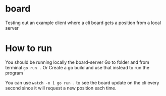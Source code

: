 # board
Testing out an example client where a cli board gets a position from a local server

# How to run
You should be running locally the board-server
Go to folder and from terminal `go run .`
Or
Create a go build and use that instead to run the program

You can use `watch -n 1 go run .` to see the board update on the cli every second since it will request a new position each time.
